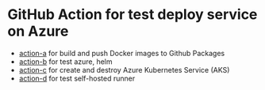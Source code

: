 # GitHub Action for test deploy service on Azure

* [action-a](../../tree/action-a) for build and push Docker images to Github Packages
* [action-b](../../tree/action-b) for test azure, helm
* [action-c](../../tree/action-c) for create and destroy Azure Kubernetes Service (AKS)
* [action-d](../../tree/action-d) for test self-hosted runner

